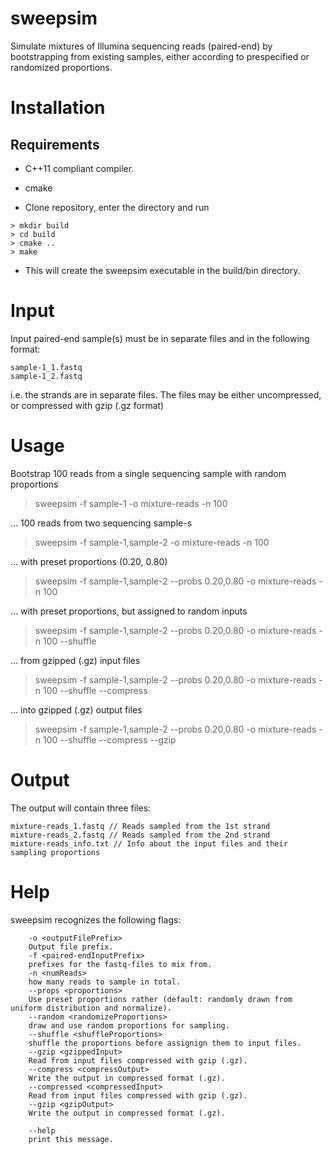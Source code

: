 # sweepsim
Simulate mixtures of Illumina sequencing reads (paired-end) by
bootstrapping from existing samples, either according to prespecified
or randomized proportions.

# Installation
## Requirements
- C++11 compliant compiler.
- cmake

- Clone repository, enter the directory and run
```
> mkdir build
> cd build
> cmake ..
> make
```
- This will create the sweepsim executable in the build/bin directory.

# Input
Input paired-end sample(s) must be in separate files and in the
following format:
```
sample-1_1.fastq
sample-1_2.fastq
```
i.e. the strands are in separate files. The files may be either
uncompressed, or compressed with gzip (.gz format)

# Usage
Bootstrap 100 reads from a single sequencing sample with random proportions
> sweepsim -f sample-1 -o mixture-reads -n 100

... 100 reads from two sequencing sample-s
> sweepsim -f sample-1,sample-2 -o mixture-reads -n 100

... with preset proportions (0.20, 0.80)
> sweepsim -f sample-1,sample-2 --probs 0.20,0.80 -o mixture-reads -n 100

... with preset proportions, but assigned to random inputs
> sweepsim -f sample-1,sample-2 --probs 0.20,0.80 -o mixture-reads -n 100 --shuffle

... from gzipped (.gz) input files
> sweepsim -f sample-1,sample-2 --probs 0.20,0.80 -o mixture-reads -n 100 --shuffle --compress

... into gzipped (.gz) output files
> sweepsim -f sample-1,sample-2 --probs 0.20,0.80 -o mixture-reads -n 100 --shuffle --compress --gzip

# Output
The output will contain three files:
```
mixture-reads_1.fastq // Reads sampled from the 1st strand
mixture-reads_2.fastq // Reads sampled from the 2nd strand
mixture-reads_info.txt // Info about the input files and their sampling proportions
```

# Help
sweepsim recognizes the following flags:

```
	-o <outputFilePrefix>
	Output file prefix.
	-f <paired-endInputPrefix>
	prefixes for the fastq-files to mix from.
	-n <numReads>
	how many reads to sample in total.
	--props <proportions>
	Use preset proportions rather (default: randomly drawn from uniform distribution and normalize).
	--random <randomizeProportions>
	draw and use random proportions for sampling.
	--shuffle <shuffleProportions>
	shuffle the proportions before assignign them to input files.
    --gzip <gzippedInput>
	Read from input files compressed with gzip (.gz).
	--compress <compressOutput>
	Write the output in compressed format (.gz).
	--compressed <compressedInput>
	Read from input files compressed with gzip (.gz).
	--gzip <gzipOutput>
	Write the output in compressed format (.gz).
	
	--help
	print this message.
```
